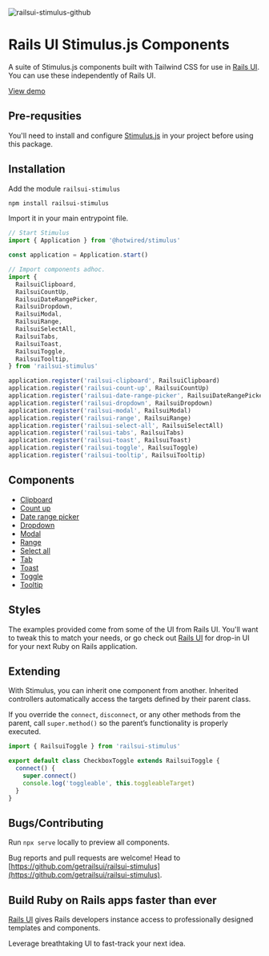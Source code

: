 ![railsui-stimulus-github](https://github.com/user-attachments/assets/eae7a2d1-ac91-4207-aca0-5ce3dea0fc15)

# Rails UI Stimulus.js Components

A suite of Stimulus.js components built with Tailwind CSS for use in [Rails UI](https://railsui.com). You can use these independently of Rails UI.

[View demo](https://getrailsui.github.io/railsui-stimulus/)

## Pre-requsities

You'll need to install and configure [Stimulus.js](https://github.com/hotwired/stimulus) in your project before using this package.

## Installation

Add the module `railsui-stimulus`

```bash
npm install railsui-stimulus
```

Import it in your main entrypoint file.

```javascript
// Start Stimulus
import { Application } from '@hotwired/stimulus'

const application = Application.start()

// Import components adhoc.
import {
  RailsuiClipboard,
  RailsuiCountUp,
  RailsuiDateRangePicker,
  RailsuiDropdown,
  RailsuiModal,
  RailsuiRange,
  RailsuiSelectAll,
  RailsuiTabs,
  RailsuiToast,
  RailsuiToggle,
  RailsuiTooltip,
} from 'railsui-stimulus'

application.register('railsui-clipboard', RailsuiClipboard)
application.register('railsui-count-up', RailsuiCountUp)
application.register('railsui-date-range-picker', RailsuiDateRangePicker)
application.register('railsui-dropdown', RailsuiDropdown)
application.register('railsui-modal', RailsuiModal)
application.register('railsui-range', RailsuiRange)
application.register('railsui-select-all', RailsuiSelectAll)
application.register('railsui-tabs', RailsuiTabs)
application.register('railsui-toast', RailsuiToast)
application.register('railsui-toggle', RailsuiToggle)
application.register('railsui-tooltip', RailsuiTooltip)
```

## Components

- [Clipboard](docs/clipboard.md)
- [Count up](docs/count_up.md)
- [Date range picker](docs/date_range_picker.md)
- [Dropdown](docs/dropdown.md)
- [Modal](docs/modal.md)
- [Range](docs/range.md)
- [Select all](docs/select_all.md)
- [Tab](docs/tab.md)
- [Toast](docs/toast.md)
- [Toggle](docs/toggle.md)
- [Tooltip](docs/tooltip.md)

## Styles

The examples provided come from some of the UI from Rails UI. You'll want to tweak this to match your needs, or go check out [Rails UI](https://railsui.com) for drop-in UI for your next Ruby on Rails application.

## Extending

With Stimulus, you can inherit one component from another. Inherited controllers automatically access the targets defined by their parent class.

If you override the `connect`, `disconnect`, or any other methods from the parent, call `super.method()` so the parent’s functionality is properly executed.

```javascript
import { RailsuiToggle } from 'railsui-stimulus'

export default class CheckboxToggle extends RailsuiToggle {
  connect() {
    super.connect()
    console.log('toggleable', this.toggleableTarget)
  }
}
```

## Bugs/Contributing

Run `npx serve` locally to preview all components.

Bug reports and pull requests are welcome! Head to [https://github.com/getrailsui/railsui-stimulus](https://github.com/getrailsui/railsui-stimulus).

## Build Ruby on Rails apps faster than ever

[Rails UI](https://railsui.com) gives Rails developers instance access to professionally designed templates and components.

Leverage breathtaking UI to fast-track your next idea.
